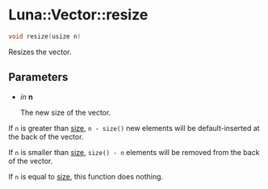 # Luna::Vector::resize

```c++
void resize(usize n)
```

Resizes the vector. 



## Parameters
* *in* **n**

    The new size of the vector.


If `n` is greater than [size](class_luna_1_1_vector_1a79348f1b7c06b34052b42656a0279429.md), `n - size()` new elements will be default-inserted at the back of the vector.

If `n` is smaller than [size](class_luna_1_1_vector_1a79348f1b7c06b34052b42656a0279429.md), `size() - n` elements will be removed from the back of the vector.

If `n` is equal to [size](class_luna_1_1_vector_1a79348f1b7c06b34052b42656a0279429.md), this function does nothing. 

